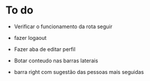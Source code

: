 # To do
- Verificar o funcionamento da rota seguir
- fazer logaout
- Fazer aba de editar perfil


- Botar conteudo nas barras laterais
- barra right com sugestão das pessoas mais seguidas
